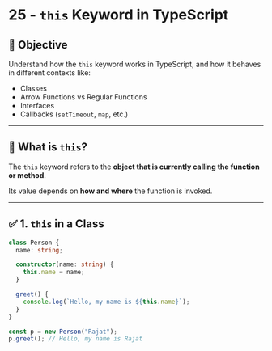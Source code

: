 # 25 - `this` Keyword in TypeScript

## 🎯 Objective

Understand how the `this` keyword works in TypeScript, and how it behaves in different contexts like:
- Classes
- Arrow Functions vs Regular Functions
- Interfaces
- Callbacks (`setTimeout`, `map`, etc.)

---

## 🧠 What is `this`?

The `this` keyword refers to the **object that is currently calling the function or method**.

Its value depends on **how and where** the function is invoked.

---

## ✅ 1. `this` in a Class

```ts
class Person {
  name: string;

  constructor(name: string) {
    this.name = name;
  }

  greet() {
    console.log(`Hello, my name is ${this.name}`);
  }
}

const p = new Person("Rajat");
p.greet(); // Hello, my name is Rajat
